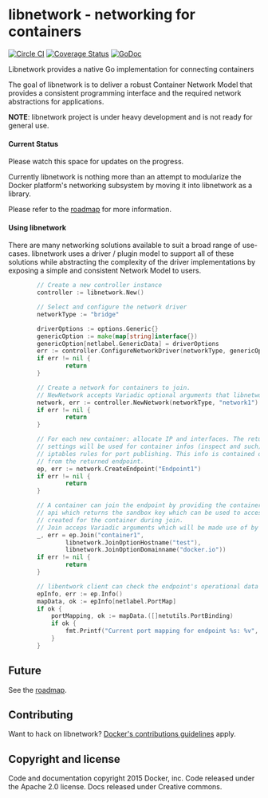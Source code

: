 # libnetwork - networking for containers

[![Circle CI](https://circleci.com/gh/docker/libnetwork/tree/master.svg?style=svg)](https://circleci.com/gh/docker/libnetwork/tree/master) [![Coverage Status](https://coveralls.io/repos/docker/libnetwork/badge.svg)](https://coveralls.io/r/docker/libnetwork) [![GoDoc](https://godoc.org/github.com/docker/libnetwork?status.svg)](https://godoc.org/github.com/docker/libnetwork)

Libnetwork provides a native Go implementation for connecting containers

The goal of libnetwork is to deliver a robust Container Network Model that provides a consistent programming interface and the required network abstractions for applications.

**NOTE**: libnetwork project is under heavy development and is not ready for general use.

#### Current Status
Please watch this space for updates on the progress.

Currently libnetwork is nothing more than an attempt to modularize the Docker platform's networking subsystem by moving it into libnetwork as a library.

Please refer to the [roadmap](ROADMAP.md) for more information.

#### Using libnetwork

There are many networking solutions available to suit a broad range of use-cases. libnetwork uses a driver / plugin model to support all of these solutions while abstracting the complexity of the driver implementations by exposing a simple and consistent Network Model to users.


```go
        // Create a new controller instance
        controller := libnetwork.New()

        // Select and configure the network driver
        networkType := "bridge"

        driverOptions := options.Generic{}
        genericOption := make(map[string]interface{})
        genericOption[netlabel.GenericData] = driverOptions
        err := controller.ConfigureNetworkDriver(networkType, genericOption)
        if err != nil {
                return
        }

        // Create a network for containers to join.
        // NewNetwork accepts Variadic optional arguments that libnetwork and Drivers can make of
        network, err := controller.NewNetwork(networkType, "network1")
        if err != nil {
                return
        }

        // For each new container: allocate IP and interfaces. The returned network
        // settings will be used for container infos (inspect and such), as well as
        // iptables rules for port publishing. This info is contained or accessible
        // from the returned endpoint.
        ep, err := network.CreateEndpoint("Endpoint1")
        if err != nil {
                return
        }

        // A container can join the endpoint by providing the container ID to the join
        // api which returns the sandbox key which can be used to access the sandbox
        // created for the container during join.
        // Join acceps Variadic arguments which will be made use of by libnetwork and Drivers
        _, err = ep.Join("container1",
                libnetwork.JoinOptionHostname("test"),
                libnetwork.JoinOptionDomainname("docker.io"))
        if err != nil {
                return
        }

		// libentwork client can check the endpoint's operational data via the Info() API
		epInfo, err := ep.Info()
		mapData, ok := epInfo[netlabel.PortMap]
		if ok {
			portMapping, ok := mapData.([]netutils.PortBinding)
			if ok {
				fmt.Printf("Current port mapping for endpoint %s: %v", ep.Name(), portMapping)
			}
		}

```

## Future
See the [roadmap](ROADMAP.md).

## Contributing

Want to hack on libnetwork? [Docker's contributions guidelines](https://github.com/docker/docker/blob/master/CONTRIBUTING.md) apply.

## Copyright and license
Code and documentation copyright 2015 Docker, inc. Code released under the Apache 2.0 license. Docs released under Creative commons.

